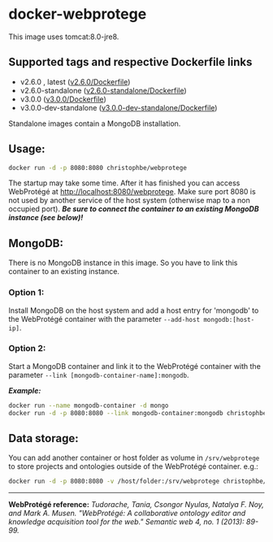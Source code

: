 # docker-webprotege

This image uses tomcat:8.0-jre8.

## Supported tags and respective Dockerfile links
* v2.6.0 , latest ([v2.6.0/Dockerfile](https://github.com/ChristophB/docker-webprotege/blob/master/Dockerfile))
* v2.6.0-standalone ([v2.6.0-standalone/Dockerfile](https://github.com/ChristophB/docker-webprotege/blob/v2.6.0-standalone/Dockerfile))
* v3.0.0 ([v3.0.0/Dockerfile](https://github.com/ChristophB/docker-webprotege/blob/v3.0.0/Dockerfile))
* v3.0.0-dev-standalone ([v3.0.0-dev-standalone/Dockerfile](https://github.com/ChristophB/docker-webprotege/blob/v3.0.0-dev-standalone/Dockerfile))

Standalone images  contain a MongoDB installation.

## Usage:
```sh
docker run -d -p 8080:8080 christophbe/webprotege
```

The startup may take some time. After it has finished you can access WebProtégé at <http://localhost:8080/webprotege>. Make sure port 8080 is not used by another service of the host system (otherwise map to a non occupied port). ***Be sure to connect the container to an existing MongoDB instance (see below)!***

## MongoDB:
There is no MongoDB instance in this image. So you have to link this container to an existing instance.

### Option 1:
Install MongoDB on the host system and add a host entry for 'mongodb' to the WebProtégé container with the parameter `--add-host mongodb:[host-ip]`.

### Option 2:
Start a MongoDB container and link it to the WebProtégé container with the parameter `--link [mongodb-container-name]:mongodb`.

***Example:***
```sh
docker run --name mongodb-container -d mongo
docker run -d -p 8080:8080 --link mongodb-container:mongodb christophbe/webprotege
```

## Data storage:
You can add another container or host folder as volume in `/srv/webprotege` to store projects and ontologies outside of the WebProtégé container. e.g.:
```sh
docker run -d -p 8080:8080 -v /host/folder:/srv/webprotege christophbe/webprotege
```


---
**WebProtégé reference:**
*Tudorache, Tania, Csongor Nyulas, Natalya F. Noy, and Mark A. Musen. "WebProtégé: A collaborative ontology editor and knowledge acquisition tool for the web." Semantic web 4, no. 1 (2013): 89-99.*
